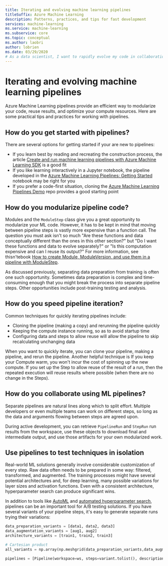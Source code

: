 ```yaml
---
title: Iterating and evolving machine learning pipelines
titleSuffix: Azure Machine Learning
description: Patterns, practices, and tips for fast development
services: machine-learning
ms.service: machine-learning
ms.subservice: core
ms.topic: conceptual
ms.author: laobri
author: lobrien
ms.date: 03/29/2020
# As a data scientist, I want to rapidly evolve my code in collaboration with my colleagues
---
```


# Iterating and evolving machine learning pipelines

Azure Machine Learning pipelines provide an efficient way to modularize your code, reuse results, and optimize your compute resources. Here are some practical tips and practices for working with pipelines.

## How do you get started with pipelines?

There are several options for getting started if your are new to pipelines:

* If you learn best by reading and recreating the construction process, the article [Create and run machine learning pipelines with Azure Machine Learning SDK](how-to-create-your-first-pipeline.md) is a good fit 
* If you like learning interactively in a Jupyter notebook, the pipeline developed in the [Azure Machine Learning Pipelines: Getting Started](https://github.com/Azure/MachineLearningNotebooks/blob/master/how-to-use-azureml/machine-learning-pipelines/intro-to-pipelines/aml-pipelines-getting-started.ipynb) notebook may be right for you
* If you prefer a code-first situation, cloning the [Azure Machine Learning Pipelines Demo](https://github.com/microsoft/aml-pipelines-demo) repo provides a good starting point

## How do you modularize pipeline code? 

Modules and the `ModuleStep` class give you a great opportunity to modularize your ML code. However, it has to be kept in mind that moving between pipeline steps is vastly more expensive than a function call. The question you must ask isn't so much "Are these functions and data conceptually different than the ones in this other section?" but "Do I want these functions and data to evolve separately?" or "Is this computation expensive and can I reuse its output?" For more information, see thisn'tebook [How to create Module, ModuleVersion, and use them in a pipeline with ModuleStep](https://github.com/Azure/MachineLearningNotebooks/blob/master/how-to-use-azureml/machine-learning-pipelines/intro-to-pipelines/aml-pipelines-how-to-use-modulestep.ipynb).

As discussed previously, separating data preparation from training is often one such opportunity. Sometimes data preparation is complex and time-consuming enough that you might break the process into separate pipeline steps. Other opportunities include post-training testing and analysis. 

## How do you speed pipeline iteration? 

Common techniques for quickly iterating pipelines include: 

- Cloning the pipeline (making a copy) and rerunning the pipeline quickly
- Keeping the compute instance running, so as to avoid startup time
- Configuring data and steps to allow reuse will allow the pipeline to skip recalculating unchanging data

When you want to quickly iterate, you can clone your pipeline, making a pipeline, and rerun the pipeline. Another helpful technique is If you keep your Compute warm, you won't incur the cost of spinning up the new compute. If you set up the Step to allow reuse of the result of a run, then the repeated execution will reuse results where possible (when there are no change in the Steps).

## How do you collaborate using ML pipelines? 

Separate pipelines are natural lines along which to split effort. Multiple developers or even multiple teams can work on different steps, so long as the data and arguments flowing between steps are agreed upon. 

During active development, you can retrieve `PipelineRun` and `StepRun` run results from the workspace, use these objects to download final and intermediate output, and use those artifacts for your own modularized work.

## Use pipelines to test techniques in isolation

Real-world ML solutions generally involve considerable customization of every step. Raw data often needs to be prepared in some way: filtered, transformed, and augmented. The training processes might have several potential architectures and, for deep learning, many possible variations for layer sizes and activation functions. Even with a consistent architecture, hyperparameter search can produce significant wins.

In addition to tools like [AutoML](concept-automated-ml.md) and [automated hyperparameter search](how-to-tune-hyperparameters.md), pipelines can be an important tool for A/B testing solutions. If you have several variants of your pipeline steps, it's easy to generate separate runs trying their variations: 

```python
data_preparation_variants = [data1, data2, data3]
data_augmentation_variants = [aug1, aug2]
architecture_variants = [train1, train2, train3]

# Cartesian product
all_variants = np.array(np.meshgrid(data_preparation_variants,data_augmentation_variants,architecture_variants)).T.reshape(-1,3)

pipelines = [Pipeline(workspace=ws, steps=variant.tolist(), description=str(variant)) for variant in all_variants]

```

